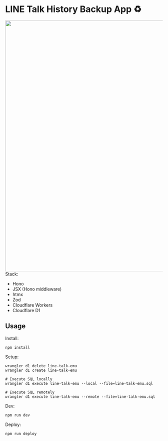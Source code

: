 # LINE Talk History Backup App ♻️

<img src="https://github.com/user-attachments/assets/269fdb4f-c3a1-4d71-94e6-ec13137c90a9" width="800">
Stack:

* Hono
* JSX (Hono middleware)
* htmx
* Zod
* Cloudflare Workers
* Cloudflare D1

## Usage

Install:

```
npm install
```

Setup:

```
wrangler d1 delete line-talk-emu
wrangler d1 create line-talk-emu

# Execute SQL locally
wrangler d1 execute line-talk-emu --local --file=line-talk-emu.sql

# Execute SQL remotely
wrangler d1 execute line-talk-emu --remote --file=line-talk-emu.sql
```

Dev:

```
npm run dev
```

Deploy:

```
npm run deploy
```
